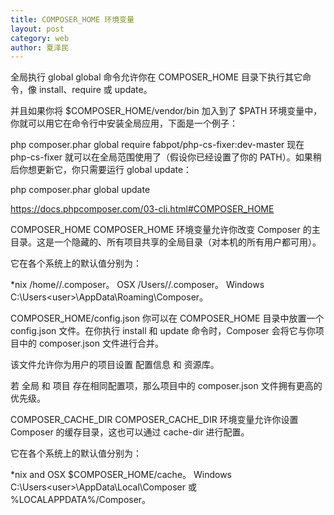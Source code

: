 ```yaml
---
title: COMPOSER_HOME 环境变量
layout: post
category: web
author: 夏泽民
---
```

全局执行 global
global 命令允许你在 COMPOSER_HOME 目录下执行其它命令，像 install、require 或 update。

并且如果你将 $COMPOSER_HOME/vendor/bin 加入到了 $PATH 环境变量中，你就可以用它在命令行中安装全局应用，下面是一个例子：

php composer.phar global require fabpot/php-cs-fixer:dev-master
现在 php-cs-fixer 就可以在全局范围使用了（假设你已经设置了你的 PATH）。如果稍后你想更新它，你只需要运行 global update：

php composer.phar global update

https://docs.phpcomposer.com/03-cli.html#COMPOSER_HOME
<!-- more -->
COMPOSER_HOME
COMPOSER_HOME 环境变量允许你改变 Composer 的主目录。这是一个隐藏的、所有项目共享的全局目录（对本机的所有用户都可用）。

它在各个系统上的默认值分别为：

*nix /home/<user>/.composer。
OSX /Users/<user>/.composer。
Windows C:\Users\<user>\AppData\Roaming\Composer。

COMPOSER_HOME/config.json
你可以在 COMPOSER_HOME 目录中放置一个 config.json 文件。在你执行 install 和 update 命令时，Composer 会将它与你项目中的 composer.json 文件进行合并。

该文件允许你为用户的项目设置 配置信息 和 资源库。

若 全局 和 项目 存在相同配置项，那么项目中的 composer.json 文件拥有更高的优先级。


COMPOSER_CACHE_DIR
COMPOSER_CACHE_DIR 环境变量允许你设置 Composer 的缓存目录，这也可以通过 cache-dir 进行配置。

它在各个系统上的默认值分别为：

*nix and OSX $COMPOSER_HOME/cache。
Windows C:\Users\<user>\AppData\Local\Composer 或 %LOCALAPPDATA%/Composer。
